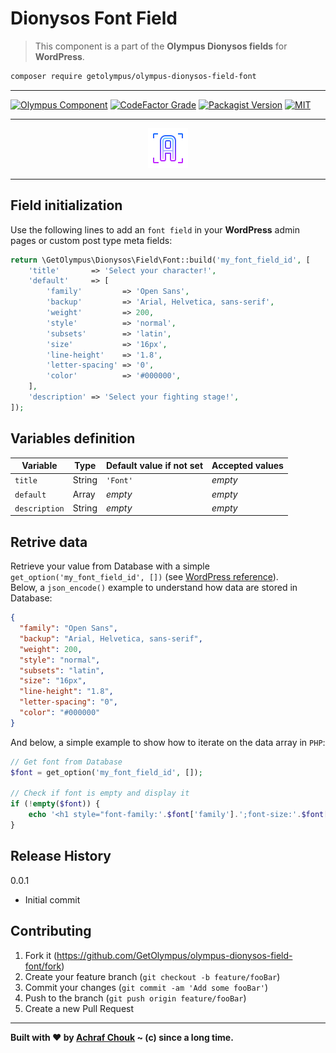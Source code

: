 # Dionysos Font Field
> This component is a part of the **Olympus Dionysos fields** for **WordPress**.

```sh
composer require getolympus/olympus-dionysos-field-font
```

---

[![Olympus Component][olympus-image]][olympus-url]
[![CodeFactor Grade][codefactor-image]][codefactor-url]
[![Packagist Version][packagist-image]][packagist-url]
[![MIT][license-image]][license-blob]

---

<p align="center">
    <img src="https://github.com/GetOlympus/olympus-dionysos-field-font/blob/master/assets/field-font-64.png" />
</p>

---

## Field initialization

Use the following lines to add an `font field` in your **WordPress** admin pages or custom post type meta fields:

```php
return \GetOlympus\Dionysos\Field\Font::build('my_font_field_id', [
    'title'       => 'Select your character!',
    'default'     => [
        'family'         => 'Open Sans',
        'backup'         => 'Arial, Helvetica, sans-serif',
        'weight'         => 200,
        'style'          => 'normal',
        'subsets'        => 'latin',
        'size'           => '16px',
        'line-height'    => '1.8',
        'letter-spacing' => '0',
        'color'          => '#000000',
    ],
    'description' => 'Select your fighting stage!',
]);
```

## Variables definition

| Variable      | Type    | Default value if not set | Accepted values |
| ------------- | ------- | ------------------------ | --------------- |
| `title`       | String  | `'Font'` | *empty* |
| `default`     | Array   | *empty* | *empty* |
| `description` | String  | *empty* | *empty* |

## Retrive data

Retrieve your value from Database with a simple `get_option('my_font_field_id', [])` (see [WordPress reference][getoption-url]).  
Below, a `json_encode()` example to understand how data are stored in Database:

```json
{
  "family": "Open Sans",
  "backup": "Arial, Helvetica, sans-serif",
  "weight": 200,
  "style": "normal",
  "subsets": "latin",
  "size": "16px",
  "line-height": "1.8",
  "letter-spacing": "0",
  "color": "#000000"
}
```

And below, a simple example to show how to iterate on the data array in `PHP`:

```php
// Get font from Database
$font = get_option('my_font_field_id', []);

// Check if font is empty and display it
if (!empty($font)) {
    echo '<h1 style="font-family:'.$font['family'].';font-size:'.$font['size'].'">My custom title</h1>';
}
```

## Release History

0.0.1
- Initial commit

## Contributing

1. Fork it (<https://github.com/GetOlympus/olympus-dionysos-field-font/fork>)
2. Create your feature branch (`git checkout -b feature/fooBar`)
3. Commit your changes (`git commit -am 'Add some fooBar'`)
4. Push to the branch (`git push origin feature/fooBar`)
5. Create a new Pull Request

---

**Built with ♥ by [Achraf Chouk](https://github.com/crewstyle "Achraf Chouk") ~ (c) since a long time.**

<!-- links & imgs dfn's -->
[olympus-image]: https://img.shields.io/badge/for-Olympus-44cc11.svg?style=flat-square
[olympus-url]: https://github.com/GetOlympus
[codefactor-image]: https://www.codefactor.io/repository/github/GetOlympus/olympus-dionysos-field-font/badge?style=flat-square
[codefactor-url]: https://www.codefactor.io/repository/github/getolympus/olympus-dionysos-field-font
[getoption-url]: https://developer.wordpress.org/reference/functions/get_option/
[license-blob]: https://github.com/GetOlympus/olympus-dionysos-field-font/blob/master/LICENSE
[license-image]: https://img.shields.io/badge/license-MIT_License-blue.svg?style=flat-square
[packagist-image]: https://img.shields.io/packagist/v/getolympus/olympus-dionysos-field-font.svg?style=flat-square
[packagist-url]: https://packagist.org/packages/getolympus/olympus-dionysos-field-font
